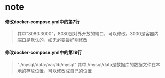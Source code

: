 # note

#### 修改docker-compose.yml中的第7行

> 其中"8080:3000"，8080是对外开放的端口，可以修改。3000是容器内端口是默认的，如无必要最好别修改

#### 修改docker-compose.yml中的第19行

> "./mysql/data:/var/lib/mysql" 其中./mysql/data是数据库的数据文件在本地的存放位置，可以修改成自己的位置
